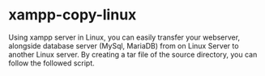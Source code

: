 # xampp-copy-linux


Using xampp server in Linux, you can easily transfer your webserver, alongside database server (MySql, MariaDB) from on Linux Server to another Linux server.
By creating a tar file of the source directory, you can follow the followed script.
